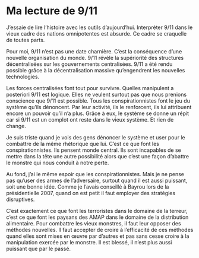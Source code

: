 # Ma lecture de 9/11

J’essaie de lire l’histoire avec les outils d’aujourd’hui. Interpréter 9/11 dans le vieux cadre des nations omnipotentes est absurde. Ce cadre se craquelle de toutes parts.

Pour moi, 9/11 n’est pas une date charnière. C’est la conséquence d’une nouvelle organisation du monde. 9/11 révèle la supériorité des structures décentralisées sur les gouvernements centralisées. 9/11 a été rendu possible grâce à la décentralisation massive qu’engendrent les nouvelles technologies.

Les forces centralisées font tout pour survivre. Quelles manipulent a posteriori 9/11 est logique. Elles ne veulent surtout pas que nous prenions conscience que 9/11 est possible. Tous les conspirationnistes font le jeu du système qu’ils dénoncent. Par leur activité, ils le renforcent, ils lui attribuent encore un pouvoir qu’il n’a plus. Grâce à eux, le système se donne un répit car si 9/11 est un complot ont reste dans le vieux système. Et rien de change.

Je suis triste quand je vois des gens dénoncer le système et user pour le combattre de la même rhétorique que lui. C’est ce que font les conspirationnistes. Ils pensent monde central. Ils sont incapables de se mettre dans la tête une autre possibilité alors que c’est une façon d’abattre le monstre qui nous conduit à notre perte.

Au fond, j’ai le même espoir que les conspirationnistes. Mais je ne pense pas qu’user des armes de l’adversaire, surtout quand il est aussi puissant, soit une bonne idée. Comme je l’avais conseillé à Bayrou lors de la présidentielle 2007, quand on est petit il faut employer des stratégies disruptives.

C’est exactement ce que font les terroristes dans le domaine de la terreur, c’est ce que font les paysans des AMAP dans le domaine de la distribution alimentaire. Pour combattre les vieux monstres, il faut leur opposer des méthodes nouvelles. Il faut accepter de croire à l’efficacité de ces méthodes quand elles sont mises en œuvre par d’autres et pas sans cesse croire à la manipulation exercée par le monstre. Il est blessé, il n’est plus aussi puissant que par le passé.